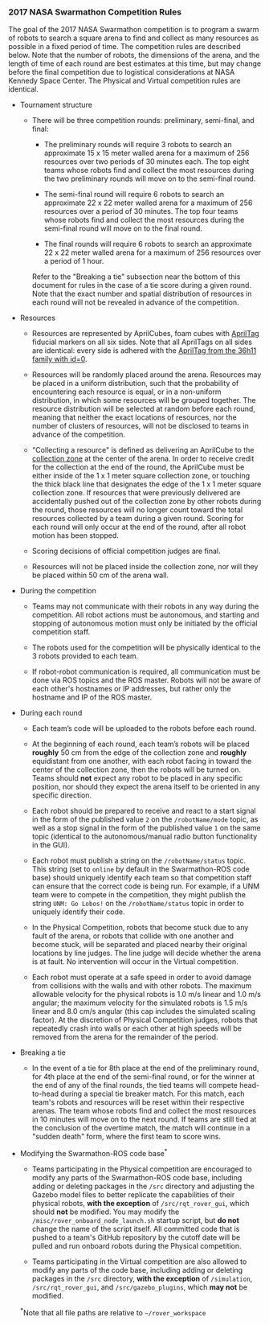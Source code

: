 ### 2017 NASA Swarmathon Competition Rules

The goal of the 2017 NASA Swarmathon competition is to program a swarm of robots to search a square arena to find and collect as many resources as possible in a fixed period of time. The competition rules are described below. Note that the number of robots, the dimensions of the arena, and the length of time of each round are best estimates at this time, but may change before the final competition due to logistical considerations at NASA Kennedy Space Center. The Physical and Virtual competition rules are identical.

- Tournament structure

    - There will be three competition rounds: preliminary, semi-final, and final:

        - The preliminary rounds will require 3 robots to search an approximate 15 x 15 meter walled arena for a maximum of 256 resources over two periods of 30 minutes each. The top eight teams whose robots find and collect the most resources during the two preliminary rounds will move on to the semi-final round.
    
        - The semi-final round will require 6 robots to search an approximate 22 x 22 meter walled arena for a maximum of 256 resources over a period of 30 minutes. The top four teams whose robots find and collect the most resources during the semi-final round will move on to the final round.

        - The final rounds will require 6 robots to search an approximate 22 x 22 meter walled arena for a maximum of 256 resources over a period of 1 hour.
        
        Refer to the "Breaking a tie" subsection near the bottom of this document for rules in the case of a tie score during a given round. Note that the exact number and spatial distribution of resources in each round will not be revealed in advance of the competition.

- Resources

    - Resources are represented by AprilCubes, foam cubes with [AprilTag](https://april.eecs.umich.edu/wiki/index.php/AprilTags) fiducial markers on all six sides. Note that all AprilTags on all sides are identical: every side is adhered with the [AprilTag from the 36h11 family with id=0](https://github.com/BCLab-UNM/Swarmathon-ROS/blob/master/simulation/models/at0/materials/textures/atag-0.png).

    - Resources will be randomly placed around the arena. Resources may be placed in a uniform distribution, such that the probability of encountering each resource is equal, or in a non-uniform distribution, in which some resources will be grouped together. The resource distribution will be selected at random before each round, meaning that neither the exact locations of resources, nor the number of clusters of resources, will not be disclosed to teams in advance of the competition.

    - "Collecting a resource" is defined as delivering an AprilCube to the [collection zone](https://github.com/BCLab-UNM/Swarmathon-ROS/blob/master/simulation/models/collection_disk/materials/textures/collection_disk.pdf) at the center of the arena. In order to receive credit for the collection at the end of the round, the AprilCube must be either inside of the 1 x 1 meter square collection zone, or touching the thick black line that designates the edge of the 1 x 1 meter square collection zone. If resources that were previously delivered are accidentally pushed out of the collection zone by other robots during the round, those resources will no longer count toward the total resources collected by a team during a given round. Scoring for each round will only occur at the end of the round, after all robot motion has been stopped.
    
    - Scoring decisions of official competition judges are final.

    - Resources will not be placed inside the collection zone, nor will they be placed within 50 cm of the arena wall.

- During the competition

    - Teams may not communicate with their robots in any way during the competition. All robot actions must be autonomous, and starting and stopping of autonomous motion must only be initiated by the official competition staff.

    - The robots used for the competition will be physically identical to the 3 robots provided to each team.
    
    - If robot-robot communication is required, all communication must be done via ROS topics and the ROS master. Robots will not be aware of each other's hostnames or IP addresses, but rather only the hostname and IP of the ROS master.

- During each round

    - Each team’s code will be uploaded to the robots before each round.

    - At the beginning of each round, each team’s robots will be placed **roughly** 50 cm from the edge of the collection zone and **roughly** equidistant from one another, with each robot facing in toward the center of the collection zone, then the robots will be turned on. Teams should **not** expect any robot to be placed in any specific position, nor should they expect the arena itself to be oriented in any specific direction.
    
    - Each robot should be prepared to receive and react to a start signal in the form of the published value ```2``` on the ```/robotName/mode``` topic, as well as a stop signal in the form of the published value ```1``` on the same topic (identical to the autonomous/manual radio button functionality in the GUI).
    
    - Each robot must publish a string on the `/robotName/status` topic. This string (set to `online` by default in the Swarmathon-ROS code base) should uniquely identify each team so that competition staff can ensure that the correct code is being run. For example, if a UNM team were to compete in the competition, they might publish the string `UNM: Go Lobos!` on the `/robotName/status` topic in order to uniquely identify their code.

    - In the Physical Competition, robots that become stuck due to any fault of the arena, or robots that collide with one another and become stuck, will be separated and placed nearby their original locations by line judges. The line judge will decide whether the arena is at fault. No intervention will occur in the Virtual competition.

    - Each robot must operate at a safe speed in order to avoid damage from collisions with the walls and with other robots. The maximum allowable velocity for the physical robots is 1.0 m/s linear and 1.0 m/s angular; the maximum velocity for the simulated robots is 1.5 m/s linear and 8.0 cm/s angular (this cap includes the simulated scaling factor). At the discretion of Physical Competition judges, robots that repeatedly crash into walls or each other at high speeds will be removed from the arena for the remainder of the period.
    
- Breaking a tie

    - In the event of a tie for 8th place at the end of the preliminary round, for 4th place at the end of the semi-final round, or for the winner at the end of any of the final rounds, the tied teams will compete head-to-head during a special tie breaker match. For this match, each team's robots and resources will be reset within their respective arenas. The team whose robots find and collect the most resources in 10 minutes will move on to the next round. If teams are still tied at the conclusion of the overtime match, the match will continue in a "sudden death" form, where the first team to score wins.

- Modifying the Swarmathon-ROS code base<sup>*</sup>

    - Teams participating in the Physical competition are encouraged to modify any parts of the Swarmathon-ROS code base, including adding or deleting packages in the `/src` directory and adjusting the Gazebo model files to better replicate the capabilities of their physical robots, **with the exception** of `/src/rqt_rover_gui`, which should **not** be modified. You may modify the `/misc/rover_onboard_node_launch.sh` startup script, but **do not** change the name of the script itself. All committed code that is pushed to a team's GitHub repository by the cutoff date will be pulled and run onboard robots during the Physical competition.
    
    - Teams participating in the Virtual competition are also allowed to modify any parts of the code base, including adding or deleting packages in the `/src` directory, **with the exception** of `/simulation`, `/src/rqt_rover_gui`, and `/src/gazebo_plugins`, which **may not** be modified.

    <sup>*</sup>Note that all file paths are relative to `~/rover_workspace`
